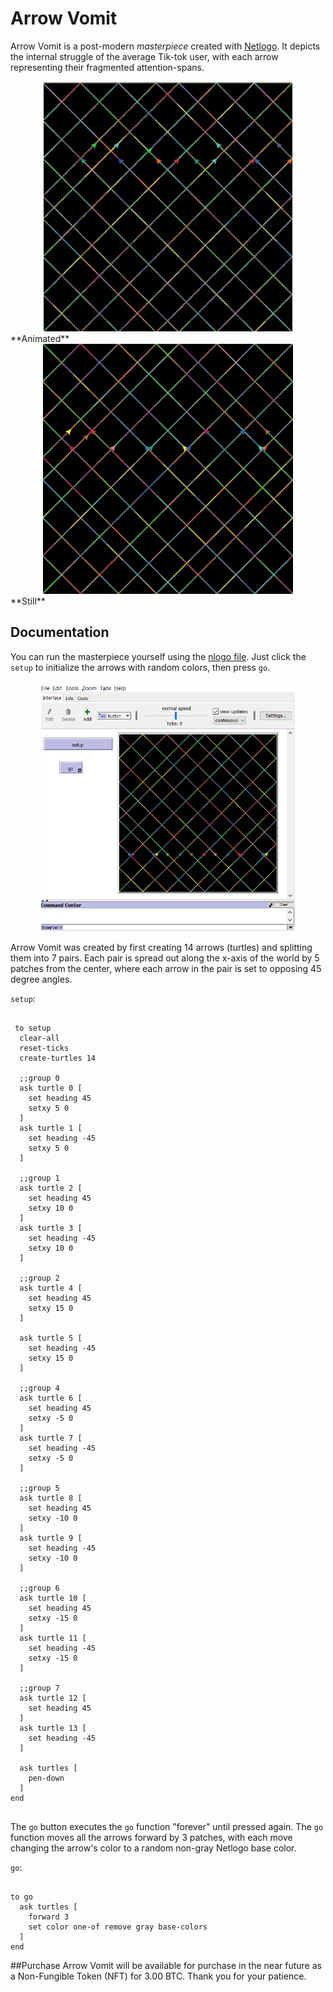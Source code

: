 # Arrow Vomit
Arrow Vomit is a post-modern *masterpiece* created with [Netlogo](https://ccl.northwestern.edu/netlogo/). It depicts the internal struggle of the average Tik-tok user, with each arrow representing their fragmented attention-spans. 


<div style="text-align:center"><img src="https://github.com/G-Justin/ALT-Cellular-Automata/blob/master/arrow_vomit.gif" height="400" /></div>
**Animated**

<div style="text-align:center"><img src="https://github.com/G-Justin/ALT-Cellular-Automata/blob/master/arrow_vomit%20view.png" height="400" /></div>
**Still**

## Documentation
You can run the masterpiece yourself using the [nlogo file](https://github.com/G-Justin/ALT-Cellular-Automata/blob/master/arrow_vomit.nlogo). Just click the `setup` to initialize the arrows with random colors, then press `go`. 

<div style="text-align:center"><img src="https://github.com/G-Justin/ALT-Cellular-Automata/blob/master/Screenshot%202021-07-01%20182602.png" height="400" /></div>


Arrow Vomit was created by first creating 14 arrows (turtles) and splitting them into 7 pairs. Each pair is spread out along the x-axis of the world by 5 patches from the center, where each arrow in the pair is set to opposing 45 degree angles.

`setup`:
<pre><code>
 to setup
  clear-all
  reset-ticks
  create-turtles 14

  ;;group 0
  ask turtle 0 [
    set heading 45
    setxy 5 0
  ]
  ask turtle 1 [
    set heading -45
    setxy 5 0
  ]

  ;;group 1
  ask turtle 2 [
    set heading 45
    setxy 10 0
  ]
  ask turtle 3 [
    set heading -45
    setxy 10 0
  ]

  ;;group 2
  ask turtle 4 [
    set heading 45
    setxy 15 0
  ]

  ask turtle 5 [
    set heading -45
    setxy 15 0
  ]

  ;;group 4
  ask turtle 6 [
    set heading 45
    setxy -5 0
  ]
  ask turtle 7 [
    set heading -45
    setxy -5 0
  ]

  ;;group 5
  ask turtle 8 [
    set heading 45
    setxy -10 0
  ]
  ask turtle 9 [
    set heading -45
    setxy -10 0
  ]

  ;;group 6
  ask turtle 10 [
    set heading 45
    setxy -15 0
  ]
  ask turtle 11 [
    set heading -45
    setxy -15 0
  ]

  ;;group 7
  ask turtle 12 [
    set heading 45
  ]
  ask turtle 13 [
    set heading -45
  ]
  
  ask turtles [
    pen-down
  ]
end

</pre></code>

The `go` button executes the `go` function "forever" until pressed again. The `go` function moves all the arrows forward by 3 patches, with each move changing the arrow's color to a random non-gray Netlogo base color.

`go`:
<pre><code>
to go
  ask turtles [
    forward 3
    set color one-of remove gray base-colors
  ]
end
</pre></code>

##Purchase
Arrow Vomit will be available for purchase in the near future as a Non-Fungible Token (NFT) for 3.00 BTC. Thank you for your patience. 
